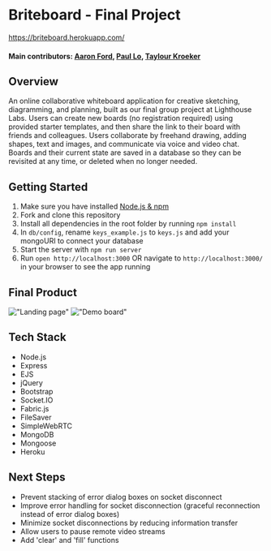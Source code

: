 # Briteboard - Final Project

https://briteboard.herokuapp.com/

#### Main contributors: [Aaron Ford](https://github.com/aaronfordnet), [Paul Lo](https://github.com/LoPaul), [Taylour Kroeker](https://github.com/tailorem)

## Overview

An online collaborative whiteboard application for creative sketching, diagramming, and planning, built as our final group project at Lighthouse Labs. Users can create new boards (no registration required) using provided starter templates, and then share the link to their board with friends and colleagues. Users collaborate by freehand drawing, adding shapes, text and images, and communicate via voice and video chat. Boards and their current state are saved in a database so they can be revisited at any time, or deleted when no longer needed.

## Getting Started

1. Make sure you have installed [Node.js & npm](https://nodejs.org/en/)
1. Fork and clone this repository
1. Install all dependencies in the root folder by running ``npm install``
1. In ``db/config``, rename ``keys_example.js`` to ``keys.js`` and add your mongoURI to connect your database
1. Start the server with ``npm run server``
1. Run ``open http://localhost:3000`` OR navigate to ``http://localhost:3000/`` in your browser to see the app running

## Final Product

!["Landing page"](https://github.com/LoPaul/Sketcher/blob/master/docs/landing.png?raw=true)
!["Demo board"](https://github.com/LoPaul/Sketcher/blob/master/docs/demo.png?raw=true)

## Tech Stack

- Node.js
- Express
- EJS
- jQuery
- Bootstrap
- Socket.IO
- Fabric.js
- FileSaver
- SimpleWebRTC
- MongoDB
- Mongoose
- Heroku

## Next Steps
- Prevent stacking of error dialog boxes on socket disconnect
- Improve error handling for socket disconnection (graceful reconnection instead of error dialog boxes)
- Minimize socket disconnections by reducing information transfer
- Allow users to pause remote video streams
- Add 'clear' and 'fill' functions